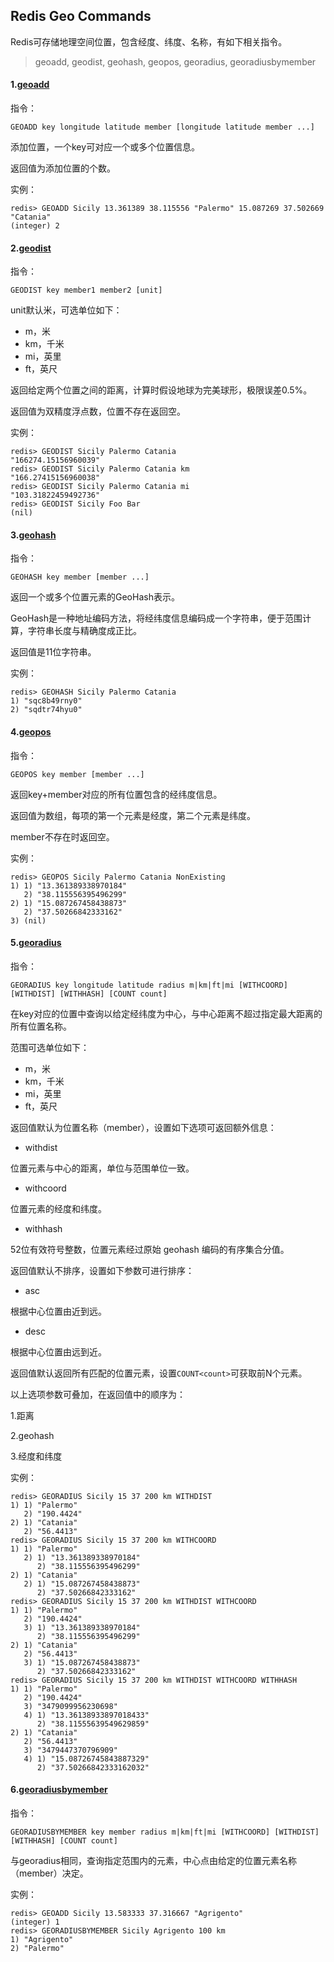 ## Redis Geo Commands

Redis可存储地理空间位置，包含经度、纬度、名称，有如下相关指令。

> geoadd, geodist, geohash, geopos, georadius, georadiusbymember

#### 1.[geoadd](http://www.redis.cn/commands/geoadd.html)

指令：

```shell
GEOADD key longitude latitude member [longitude latitude member ...]
```

添加位置，一个key可对应一个或多个位置信息。

返回值为添加位置的个数。

实例：

```shell
redis> GEOADD Sicily 13.361389 38.115556 "Palermo" 15.087269 37.502669 "Catania"
(integer) 2
```

#### 2.[geodist](http://www.redis.cn/commands/geodist.html)

指令：

```shell
GEODIST key member1 member2 [unit]
```

unit默认米，可选单位如下：

- m，米
- km，千米
- mi，英里
- ft，英尺

返回给定两个位置之间的距离，计算时假设地球为完美球形，极限误差0.5%。

返回值为双精度浮点数，位置不存在返回空。

实例：

```shell
redis> GEODIST Sicily Palermo Catania
"166274.15156960039"
redis> GEODIST Sicily Palermo Catania km
"166.27415156960038"
redis> GEODIST Sicily Palermo Catania mi
"103.31822459492736"
redis> GEODIST Sicily Foo Bar
(nil)
```

#### 3.[geohash](http://www.redis.cn/commands/geohash.html)

指令：

```shell
GEOHASH key member [member ...]
```

返回一个或多个位置元素的GeoHash表示。

GeoHash是一种地址编码方法，将经纬度信息编码成一个字符串，便于范围计算，字符串长度与精确度成正比。

返回值是11位字符串。

实例：

```shell
redis> GEOHASH Sicily Palermo Catania
1) "sqc8b49rny0"
2) "sqdtr74hyu0"
```

#### 4.[geopos](http://www.redis.cn/commands/geopos.html)

指令：

```shell
GEOPOS key member [member ...]
```

返回key+member对应的所有位置包含的经纬度信息。

返回值为数组，每项的第一个元素是经度，第二个元素是纬度。

member不存在时返回空。

实例：

```shell
redis> GEOPOS Sicily Palermo Catania NonExisting
1) 1) "13.361389338970184"
   2) "38.115556395496299"
2) 1) "15.087267458438873"
   2) "37.50266842333162"
3) (nil)
```

#### 5.[georadius](http://www.redis.cn/commands/georadius.html)

指令：

```shell
GEORADIUS key longitude latitude radius m|km|ft|mi [WITHCOORD] [WITHDIST] [WITHHASH] [COUNT count]
```

在key对应的位置中查询以给定经纬度为中心，与中心距离不超过指定最大距离的所有位置名称。

范围可选单位如下：

- m，米
- km，千米
- mi，英里
- ft，英尺

返回值默认为位置名称（member），设置如下选项可返回额外信息：

- withdist

位置元素与中心的距离，单位与范围单位一致。

- withcoord

位置元素的经度和纬度。

- withhash

52位有效符号整数，位置元素经过原始 geohash 编码的有序集合分值。

返回值默认不排序，设置如下参数可进行排序：

- asc

根据中心位置由近到远。

- desc

根据中心位置由远到近。

返回值默认返回所有匹配的位置元素，设置`COUNT<count>`可获取前N个元素。

以上选项参数可叠加，在返回值中的顺序为：

1.距离

2.geohash

3.经度和纬度

实例：

```shell
redis> GEORADIUS Sicily 15 37 200 km WITHDIST
1) 1) "Palermo"
   2) "190.4424"
2) 1) "Catania"
   2) "56.4413"
redis> GEORADIUS Sicily 15 37 200 km WITHCOORD
1) 1) "Palermo"
   2) 1) "13.361389338970184"
      2) "38.115556395496299"
2) 1) "Catania"
   2) 1) "15.087267458438873"
      2) "37.50266842333162"
redis> GEORADIUS Sicily 15 37 200 km WITHDIST WITHCOORD
1) 1) "Palermo"
   2) "190.4424"
   3) 1) "13.361389338970184"
      2) "38.115556395496299"
2) 1) "Catania"
   2) "56.4413"
   3) 1) "15.087267458438873"
      2) "37.50266842333162"
redis> GEORADIUS Sicily 15 37 200 km WITHDIST WITHCOORD WITHHASH
1) 1) "Palermo"
   2) "190.4424"
   3) "3479099956230698"
   4) 1) "13.36138933897018433"
      2) "38.11555639549629859"
2) 1) "Catania"
   2) "56.4413"
   3) "3479447370796909"
   4) 1) "15.08726745843887329"
      2) "37.50266842333162032"
```

#### 6.[georadiusbymember](http://www.redis.cn/commands/georadiusbymember.html)

指令：

```shell
GEORADIUSBYMEMBER key member radius m|km|ft|mi [WITHCOORD] [WITHDIST] [WITHHASH] [COUNT count]
```

与georadius相同，查询指定范围内的元素，中心点由给定的位置元素名称（member）决定。

实例：

```shell
redis> GEOADD Sicily 13.583333 37.316667 "Agrigento"
(integer) 1
redis> GEORADIUSBYMEMBER Sicily Agrigento 100 km
1) "Agrigento"
2) "Palermo"
```

